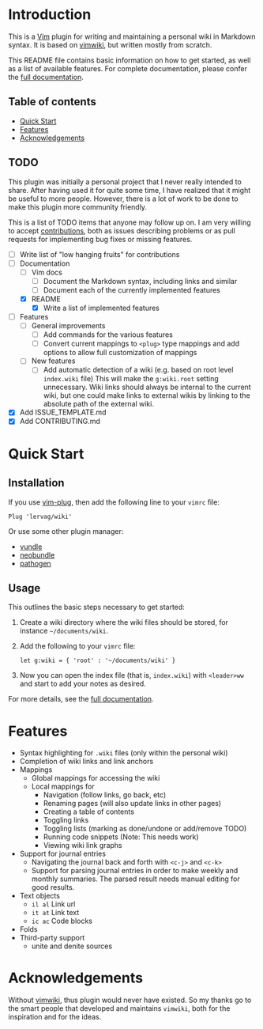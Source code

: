 # Introduction

This is a [Vim](http://www.vim.org/) plugin for writing and maintaining
a personal wiki in Markdown syntax. It is based on [vimwiki](vimwiki/vimwiki),
but written mostly from scratch.

This README file contains basic information on how to get started, as well as
a list of available features. For complete documentation, please confer the
[full documentation](https://github.com/lervag/wiki/blob/master/doc/wiki.txt).

## Table of contents

* [Quick Start](#quick-start)
* [Features](#features)
* [Acknowledgements](#acknowledgements)

## TODO

This plugin was initially a personal project that I never really intended to
share. After having used it for quite some time, I have realized that it might
be useful to more people. However, there is a lot of work to be done to make
this plugin more community friendly.

This is a list of TODO items that anyone may follow up on. I am very willing to
accept [contributions](CONTRIBUTING.md), both as issues describing problems or
as pull requests for implementing bug fixes or missing features.

- [ ] Write list of "low hanging fruits" for contributions
- [ ] Documentation
  - [ ] Vim docs
    - [ ] Document the Markdown syntax, including links and similar
    - [ ] Document each of the currently implemented features
  - [x] README
    - [x] Write a list of implemented features
- [ ] Features
  - [ ] General improvements
    - [ ] Add commands for the various features
    - [ ] Convert current mappings to `<plug>` type mappings and add options to
    allow full customization of mappings
  - [ ] New features
    - [ ] Add automatic detection of a wiki (e.g. based on root level
    `index.wiki` file)
      This will make the `g:wiki.root` setting unnecessary. Wiki links should
      always be internal to the current wiki, but one could make links to
      external wikis by linking to the absolute path of the external wiki.
- [x] Add ISSUE_TEMPLATE.md
- [x] Add CONTRIBUTING.md

# Quick Start

## Installation

If you use [vim-plug](https://github.com/junegunn/vim-plug), then add the
following line to your `vimrc` file:

```vim
Plug 'lervag/wiki'
```

Or use some other plugin manager:
- [vundle](https://github.com/gmarik/vundle)
- [neobundle](https://github.com/Shougo/neobundle.vim)
- [pathogen](https://github.com/tpope/vim-pathogen)

## Usage

This outlines the basic steps necessary to get started:

1. Create a wiki directory where the wiki files should be stored, for instance
   `~/documents/wiki`.

2. Add the following to your `vimrc` file:

   ```vim
   let g:wiki = { 'root' : '~/documents/wiki' }
   ```

3. Now you can open the index file (that is, `index.wiki`) with `<leader>ww`
   and start to add your notes as desired.

For more details, see the [full
documentation](https://github.com/lervag/wiki/blob/master/doc/wiki.txt).

# Features

- Syntax highlighting for `.wiki` files (only within the personal wiki)
- Completion of wiki links and link anchors
- Mappings
  - Global mappings for accessing the wiki
  - Local mappings for
    - Navigation (follow links, go back, etc)
    - Renaming pages (will also update links in other pages)
    - Creating a table of contents
    - Toggling links
    - Toggling lists (marking as done/undone or add/remove TODO)
    - Running code snippets (Note: This needs work)
    - Viewing wiki link graphs
- Support for journal entries
  - Navigating the journal back and forth with `<c-j>` and `<c-k>`
  - Support for parsing journal entries in order to make weekly and monthly
  summaries. The parsed result needs manual editing for good results.
- Text objects
  - `il al` Link url
  - `it at` Link text
  - `ic ac` Code blocks
- Folds
- Third-party support
  - unite and denite sources

# Acknowledgements

Without [vimwiki](vimwiki/vimwiki), thus plugin would never have existed. So my
thanks go to the smart people that developed and maintains `vimwiki`, both for
the inspiration and for the ideas.

